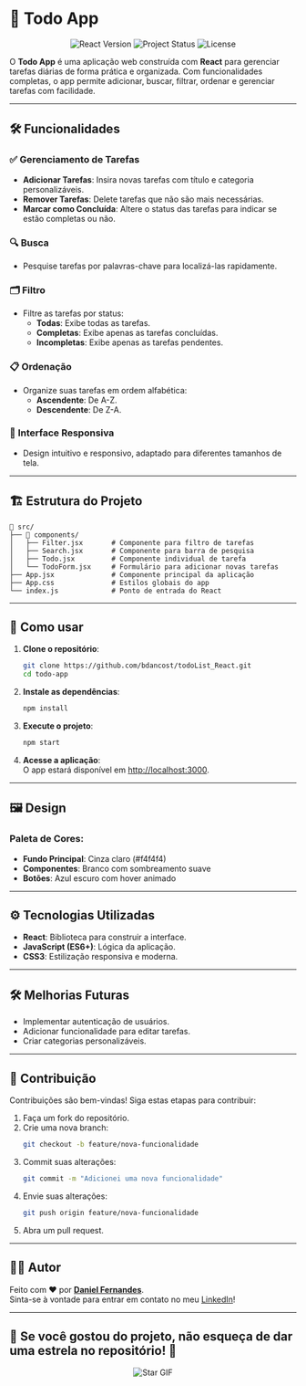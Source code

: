 

# 📝 **Todo App**  

<p align="center">
  <img src="https://img.shields.io/badge/React-v18.0.0-blue" alt="React Version"/>
  <img src="https://img.shields.io/badge/Status-Completed-green" alt="Project Status"/>
  <img src="https://img.shields.io/badge/License-MIT-yellow" alt="License"/>
</p>

O **Todo App** é uma aplicação web construída com **React** para gerenciar tarefas diárias de forma prática e organizada. Com funcionalidades completas, o app permite adicionar, buscar, filtrar, ordenar e gerenciar tarefas com facilidade. 

---

## 🛠️ **Funcionalidades**

### ✅ **Gerenciamento de Tarefas**
- **Adicionar Tarefas**: Insira novas tarefas com título e categoria personalizáveis.
- **Remover Tarefas**: Delete tarefas que não são mais necessárias.
- **Marcar como Concluída**: Altere o status das tarefas para indicar se estão completas ou não.

### 🔍 **Busca**
- Pesquise tarefas por palavras-chave para localizá-las rapidamente.

### 🗂️ **Filtro**
- Filtre as tarefas por status:
  - **Todas**: Exibe todas as tarefas.
  - **Completas**: Exibe apenas as tarefas concluídas.
  - **Incompletas**: Exibe apenas as tarefas pendentes.

### 📋 **Ordenação**
- Organize suas tarefas em ordem alfabética:
  - **Ascendente**: De A-Z.
  - **Descendente**: De Z-A.

### 🎨 **Interface Responsiva**
- Design intuitivo e responsivo, adaptado para diferentes tamanhos de tela.

---


## 🏗️ **Estrutura do Projeto**

```plaintext
📂 src/
├── 📂 components/
│   ├── Filter.jsx       # Componente para filtro de tarefas
│   ├── Search.jsx       # Componente para barra de pesquisa
│   ├── Todo.jsx         # Componente individual de tarefa
│   └── TodoForm.jsx     # Formulário para adicionar novas tarefas
├── App.jsx              # Componente principal da aplicação
├── App.css              # Estilos globais do app
└── index.js             # Ponto de entrada do React
```

---

## 📖 **Como usar**

1. **Clone o repositório**:
   ```bash
   git clone https://github.com/bdancost/todoList_React.git
   cd todo-app
   ```

2. **Instale as dependências**:
   ```bash
   npm install
   ```

3. **Execute o projeto**:
   ```bash
   npm start
   ```

4. **Acesse a aplicação**:  
   O app estará disponível em [http://localhost:3000](http://localhost:3000).

---

## 🖼️ **Design**

### Paleta de Cores:
- **Fundo Principal**: Cinza claro (#f4f4f4)
- **Componentes**: Branco com sombreamento suave
- **Botões**: Azul escuro com hover animado

---

## ⚙️ **Tecnologias Utilizadas**
- **React**: Biblioteca para construir a interface.
- **JavaScript (ES6+)**: Lógica da aplicação.
- **CSS3**: Estilização responsiva e moderna.

---

## 🛠️ **Melhorias Futuras**
- Implementar autenticação de usuários.
- Adicionar funcionalidade para editar tarefas.
- Criar categorias personalizáveis.

---

## 🤝 **Contribuição**

Contribuições são bem-vindas! Siga estas etapas para contribuir:
1. Faça um fork do repositório.
2. Crie uma nova branch:
   ```bash
   git checkout -b feature/nova-funcionalidade
   ```
3. Commit suas alterações:
   ```bash
   git commit -m "Adicionei uma nova funcionalidade"
   ```
4. Envie suas alterações:
   ```bash
   git push origin feature/nova-funcionalidade
   ```
5. Abra um pull request.

---

## 🧑‍💻 **Autor**

Feito com ❤️ por **[Daniel Fernandes](https://github.com/bdancost)**.  
Sinta-se à vontade para entrar em contato no meu [LinkedIn](https://www.linkedin.com/in/daniel-fernandes1988/)!

---


## 🌟 **Se você gostou do projeto, não esqueça de dar uma estrela no repositório!** 🌟

<p align="center">
  <img src="https://media.giphy.com/media/Q7SKqn3G97xpmfSOvG/giphy.gif" alt="Star GIF"/>
</p>

